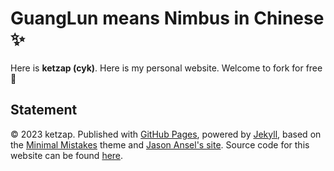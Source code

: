 # GuangLun means Nimbus in Chinese ✨

Here is **ketzap (cyk)**. Here is my personal website. Welcome to fork for free 🥰

## Statement

© 2023 ketzap. Published with [GitHub Pages](https://pages.github.com/), powered by [Jekyll](https://jekyllrb.com/), based on the [Minimal Mistakes](https://mademistakes.com/) theme and [Jason Ansel's site](https://github.com/jansel/jansel.github.io). Source code for this website can be found [here](https://github.com/GuangLun2000/GuangLun2000.github.io).
